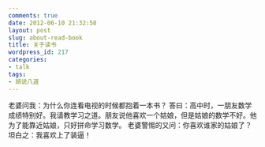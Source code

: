 ```yaml
---
comments: true
date: 2012-06-10 21:32:58
layout: post
slug: about-read-book
title: 关于读书
wordpress_id: 217
categories:
- talk
tags:
- 胡说八道
---
```



老婆问我：为什么你连看电视的时候都抱着一本书？
答曰：高中时，一朋友数学成绩特别好。我请教学习之道。朋友说他喜欢一个姑娘，但是姑娘的数学不好。他为了能靠近姑娘，只好拼命学习数学。
老婆警惕的又问：你喜欢谁家的姑娘了？
坦白之：我喜欢上了装逼！
